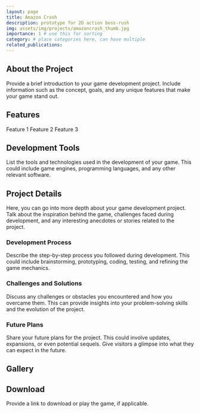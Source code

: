 ```yaml
---
layout: page
title: Amazon Crash
description: prototype for 2D action boss-rush
img: assets/img/projects/amazoncrash_thumb.jpg
importance: 1 # use this for sorting
category: # place categories here, can have multiple
related_publications: 
---
```


## About the Project

Provide a brief introduction to your game development project. 
Include information such as the concept, goals, and any unique features that make your game stand out.

## Features

Feature 1
Feature 2
Feature 3

## Development Tools

List the tools and technologies used in the development of your game. 
This could include game engines, programming languages, and any other relevant software. 

## Project Details

Here, you can go into more depth about your game development project. Talk about the inspiration behind the game, challenges faced during development, and any interesting anecdotes or stories related to the project. 

### Development Process

Describe the step-by-step process you followed during development. This could include brainstorming, prototyping, coding, testing, and refining the game mechanics.

### Challenges and Solutions

Discuss any challenges or obstacles you encountered and how you overcame them. This can provide insights into your problem-solving skills and the evolution of the project.

### Future Plans

Share your future plans for the project. This could involve updates, expansions, or even potential sequels. Give visitors a glimpse into what they can expect in the future. 

## Gallery

## Download

Provide a link to download or play the game, if applicable.